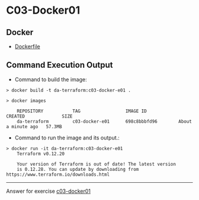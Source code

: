 # C03-Docker01

## Docker
- [Dockerfile](Dockerfile)

## Command Execution Output
- Command to build the image:
```
> docker build -t da-terraform:c03-docker-e01 .

> docker images

    REPOSITORY           TAG                 IMAGE ID            CREATED              SIZE
    da-terraform         c03-docker-e01      698c8bbbfd96        About a minute ago   57.3MB

```

- Command to run the image and its output.:
```
> docker run -it da-terraform:c03-docker-e01
    Terraform v0.12.20

    Your version of Terraform is out of date! The latest version
    is 0.12.28. You can update by downloading from https://www.terraform.io/downloads.html

```

***
Answer for exercise [c03-docker01](https://github.com/devopsacademyau/academy/blob/af3225a3436f263164e8daebc6bbd1ef3122b900/classes/03class/exercises/c03-docker01/README.md)